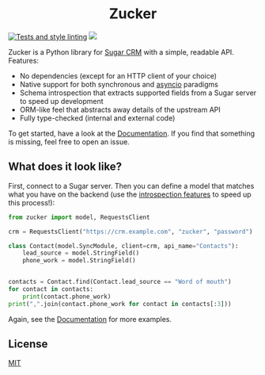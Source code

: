 # <div style="text-align: center">Zucker</div>

[![Tests and style linting](https://github.com/iWeltAG/zucker/actions/workflows/commit_checks.yml/badge.svg)](https://github.com/iWeltAG/zucker/actions/workflows/commit_checks.yml)
![](https://img.shields.io/badge/python-3.7+-blue)

Zucker is a Python library for
[Sugar CRM](https://support.sugarcrm.com/Documentation/Sugar_Developer/Sugar_Developer_Guide_11.2/)
with a simple, readable API. Features:

- No dependencies (except for an HTTP client of your choice)
- Native support for both synchronous and
  [asyncio](https://docs.python.org/3/library/asyncio.html) paradigms
- Schema introspection that extracts supported fields from a Sugar server to
  speed up development
- ORM-like feel that abstracts away details of the upstream API
- Fully type-checked (internal and external code)

To get started, have a look at the
[Documentation](https://iweltag.github.io/zucker/). If
you find that something is missing, feel free to open an issue.

## What does it look like?

First, connect to a Sugar server. Then you can define a model that matches what
you have on the backend (use the [introspection features](#) to speed up this
process!):

```python
from zucker import model, RequestsClient

crm = RequestsClient("https://crm.example.com", "zucker", "password")

class Contact(model.SyncModule, client=crm, api_name="Contacts"):
    lead_source = model.StringField()
    phone_work = model.StringField()


contacts = Contact.find(Contact.lead_source == "Word of mouth")
for contact in contacts:
    print(contact.phone_work)
print(",".join(contact.phone_work for contact in contacts[:3]))
```

Again, see the
[Documentation](https://iweltag.github.io/zucker/) for
more examples.

## License

[MIT](https://github.com/iWeltAG/zucker/blob/main/LICENSE)
